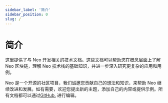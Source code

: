 ```yaml
---
sidebar_label: '简介'
sidebar_position: 0
slug: /
---
```


# 简介

这里提供了与 Neo 开发相关的技术文档。这些文档可以帮助您在概念层面上了解 Neo 区块链，理解 Neo 技术栈的基础知识，并进一步深入研究更复杂的应用和用例。

Neo 是一个开源的社区项目，我们诚邀您贡献自己的想法和知识，来帮助 Neo 继续改进和发展。如有需要，欢迎您提出新的主题，添加自己的内容或提供示例。所有文档都可以通过[GitHub.](https://github.com/neo-project/neo-dev-portal) 进行编辑。